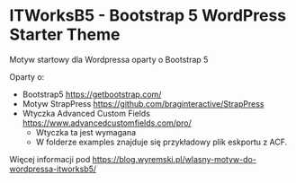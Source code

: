 # ITWorksB5 - Bootstrap 5 WordPress Starter Theme

Motyw startowy dla Wordpressa oparty o Bootstrap 5

Oparty o:
- Bootstrap5 https://getbootstrap.com/
- Motyw StrapPress https://github.com/braginteractive/StrapPress
- Wtyczka Advanced Custom Fields https://www.advancedcustomfields.com/pro/
    - Wtyczka ta jest wymagana
    -  W folderze examples znajduje się przykładowy plik eskportu z ACF.


Więcej informacji pod https://blog.wyremski.pl/wlasny-motyw-do-wordpressa-itworksb5/

